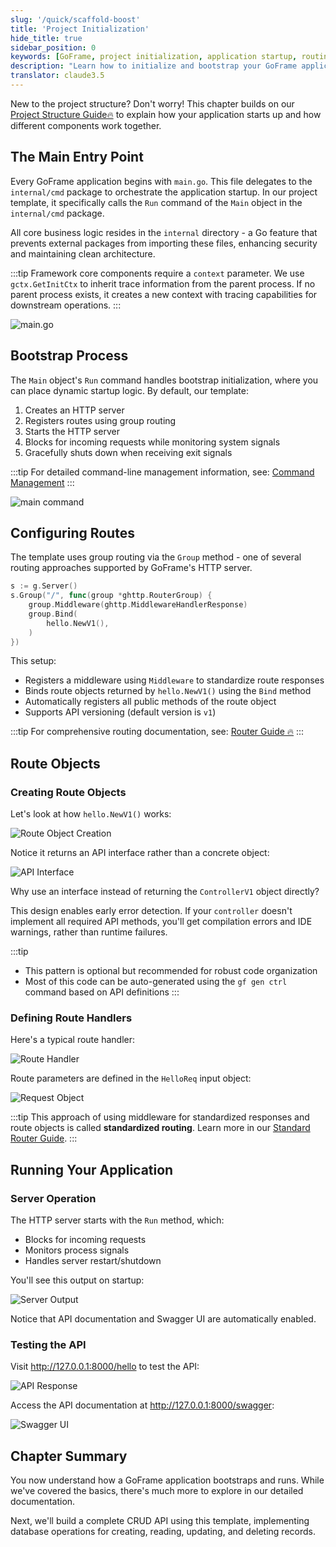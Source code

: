 ```yaml
---
slug: '/quick/scaffold-boost'
title: 'Project Initialization'
hide_title: true
sidebar_position: 0
keywords: [GoFrame, project initialization, application startup, routing configuration, HTTP server setup, API versioning, middleware integration, Swagger documentation, project structure]
description: "Learn how to initialize and bootstrap your GoFrame application. This guide walks you through the project startup process, from understanding the main entry point to configuring routes and middleware. You'll gain insights into GoFrame's architectural design and best practices for structuring your web applications."
translator: claude3.5
---
```


New to the project structure? Don't worry! This chapter builds on our [Project Structure Guide🔥](../../docs/框架设计/工程开发设计/工程目录设计.md) to explain how your application starts up and how different components work together.

## The Main Entry Point

Every GoFrame application begins with `main.go`. This file delegates to the `internal/cmd` package to orchestrate the application startup. In our project template, it specifically calls the `Run` command of the `Main` object in the `internal/cmd` package.

All core business logic resides in the `internal` directory - a Go feature that prevents external packages from importing these files, enhancing security and maintaining clean architecture.

:::tip
Framework core components require a `context` parameter. We use `gctx.GetInitCtx` to inherit trace information from the parent process. If no parent process exists, it creates a new context with tracing capabilities for downstream operations.
:::

![main.go](QQ_1731652866651.png)

## Bootstrap Process

The `Main` object's `Run` command handles bootstrap initialization, where you can place dynamic startup logic. By default, our template:
1. Creates an HTTP server
2. Registers routes using group routing
3. Starts the HTTP server
4. Blocks for incoming requests while monitoring system signals
5. Gracefully shuts down when receiving exit signals

:::tip
For detailed command-line management information, see: [Command Management](../../docs/核心组件/命令管理/命令管理.md)
:::

![main command](QQ_1731653678736.png)

## Configuring Routes

The template uses group routing via the `Group` method - one of several routing approaches supported by GoFrame's HTTP server.

```go
s := g.Server()
s.Group("/", func(group *ghttp.RouterGroup) {
    group.Middleware(ghttp.MiddlewareHandlerResponse)
    group.Bind(
        hello.NewV1(),
    )
})
```

This setup:
- Registers a middleware using `Middleware` to standardize route responses
- Binds route objects returned by `hello.NewV1()` using the `Bind` method
- Automatically registers all public methods of the route object
- Supports API versioning (default version is `v1`)

:::tip
For comprehensive routing documentation, see: [Router Guide 🔥](../../docs/WEB服务开发/路由管理/路由管理.md)
:::

## Route Objects


### Creating Route Objects
Let's look at how `hello.NewV1()` works:

![Route Object Creation](QQ_1731655173428.png)

Notice it returns an API interface rather than a concrete object:

![API Interface](QQ_1731655571221.png)

Why use an interface instead of returning the `ControllerV1` object directly?

This design enables early error detection. If your `controller` doesn't implement all required API methods, you'll get compilation errors and IDE warnings, rather than runtime failures.

:::tip
- This pattern is optional but recommended for robust code organization
- Most of this code can be auto-generated using the `gf gen ctrl` command based on API definitions
:::

### Defining Route Handlers
Here's a typical route handler:

![Route Handler](QQ_1731655216354.png)

Route parameters are defined in the `HelloReq` input object:

![Request Object](QQ_1731655423345.png)

:::tip
This approach of using middleware for standardized responses and route objects is called **standardized routing**.
Learn more in our [Standard Router Guide](../../docs/WEB服务开发/路由管理/路由管理-路由注册/路由注册-规范路由/路由注册-规范路由.md).
:::

## Running Your Application

### Server Operation

The HTTP server starts with the `Run` method, which:
- Blocks for incoming requests
- Monitors process signals
- Handles server restart/shutdown

You'll see this output on startup:

![Server Output](QQ_1731657619286.png)

Notice that API documentation and Swagger UI are automatically enabled.

### Testing the API

Visit http://127.0.0.1:8000/hello to test the API:

![API Response](QQ_1731657717720.png)

Access the API documentation at http://127.0.0.1:8000/swagger:

![Swagger UI](QQ_1731657799765.png)

## Chapter Summary

You now understand how a GoFrame application bootstraps and runs. While we've covered the basics, there's much more to explore in our detailed documentation.

Next, we'll build a complete CRUD API using this template, implementing database operations for creating, reading, updating, and deleting records.
